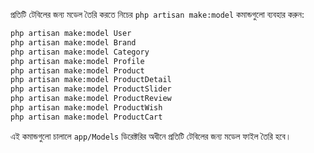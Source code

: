 প্রতিটি টেবিলের জন্য মডেল তৈরি করতে নিচের `php artisan make:model` কমান্ডগুলো ব্যবহার করুন:

```bash
php artisan make:model User
php artisan make:model Brand
php artisan make:model Category
php artisan make:model Profile
php artisan make:model Product
php artisan make:model ProductDetail
php artisan make:model ProductSlider
php artisan make:model ProductReview
php artisan make:model ProductWish
php artisan make:model ProductCart
```

এই কমান্ডগুলো চালালে `app/Models` ডিরেক্টরির অধীনে প্রতিটি টেবিলের জন্য মডেল ফাইল তৈরি হবে।
